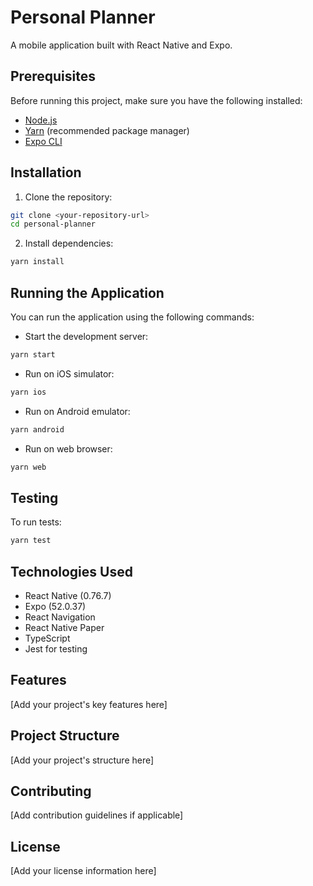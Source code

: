 # Personal Planner

A mobile application built with React Native and Expo.

## Prerequisites

Before running this project, make sure you have the following installed:
- [Node.js](https://nodejs.org/)
- [Yarn](https://yarnpkg.com/) (recommended package manager)
- [Expo CLI](https://docs.expo.dev/get-started/installation/)

## Installation

1. Clone the repository:
```bash
git clone <your-repository-url>
cd personal-planner
```

2. Install dependencies:
```bash
yarn install
```

## Running the Application

You can run the application using the following commands:

- Start the development server:
```bash
yarn start
```

- Run on iOS simulator:
```bash
yarn ios
```

- Run on Android emulator:
```bash
yarn android
```

- Run on web browser:
```bash
yarn web
```

## Testing

To run tests:
```bash
yarn test
```

## Technologies Used

- React Native (0.76.7)
- Expo (52.0.37)
- React Navigation
- React Native Paper
- TypeScript
- Jest for testing

## Features

[Add your project's key features here]

## Project Structure

[Add your project's structure here]

## Contributing

[Add contribution guidelines if applicable]

## License

[Add your license information here]
